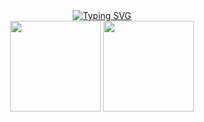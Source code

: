 <div align="center">
  <a href="https://git.io/typing-svg"><img src="https://readme-typing-svg.demolab.com?font=Fira+Code&pause=1000&color=FF79C6&width=435&lines=hello!+this+is+ligia+akemi+%3A)" alt="Typing SVG" /></a>
</div>
<div align="center">
  <img height="145px" src="https://github-readme-stats.vercel.app/api/top-langs/?username=limiyama&layout=compact&langs_count=8&title_color=FF79C6&hide_border=true"/> 
  <img height="145px" src="https://github-readme-stats.vercel.app/api?username=limiyama&theme=dracula&hide_border=true&include_all_commits=false&count_private=false"/>
</pre>
</a>
</div>
